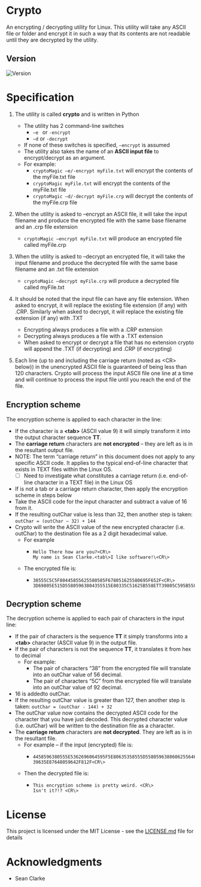 # Crypto 
An encrypting / decrypting utility for Linux. This utility will take any
ASCII file or folder and encrypt it in such a way that its contents are
not readable until they are decrypted by the utility.

## Version
![Version](https://img.shields.io/badge/Release-v0.5-blue)

# Specification 
1. The utility is called **crypto** and is written in Python 
    *   The utility has 2 command-line switches
        *   `–e ` or `-encrypt`
        *   `–d` or `-decrypt` 
    *   If none of these switches is specified, `–encrypt` is assumed 
    *   The utility also takes the name of an **ASCII input file** to encrypt/decrypt as an argument.
    *   For example: 
        * `cryptoMagic –e/-encrypt myFile.txt` will encrypt the contents of the myFile.txt file 
        * `cryptoMagic myFile.txt` will encrypt the contents of the myFile.txt file 
        * `cryptoMagic –d/-decrypt myFile.crp` will decrypt the contents of the myFile.crp file

2.  When the utility is asked to –encrypt an ASCII file, it will take the 
    input filename and produce the encrypted file with the same base filename
    and an .crp file extension
    *   `cryptoMagic –encrypt myFile.txt` will produce an encrypted file called myFile.crp

3.  When the utility is asked to –decrypt an encrypted file, it will take 
    the input filename and produce the decrypted file with the same base filename 
    and an .txt file extension
    *   `cryptoMagic –decrypt myFile.crp` will produce a decrypted file called myFile.txt

4.  It should be noted that the input file can have any file extension. When asked to encrypt, 
    it will replace the existing file extension (if any) with .CRP. 
    Similarly when asked to decrypt, it will replace the existing file extension (if any) with .TXT
    *   Encrypting always produces a file with a .CRP extension
    *   Decrypting always produces a file with a .TXT extension
    *   When asked to encrypt or decrypt a file that has no extension crypto 
        will append the .TXT (if decrypting) and .CRP (if encrypting)
5.  Each line (up to and including the carriage return (noted as <CR\> below)) 
    in the unencrypted ASCII file is guaranteed of being less than 120 characters. 
    Crypto will process the input ASCII file one line at a time 
    and will continue to process the input file until you reach the end of the file. 
    
## Encryption scheme ##
The encryption scheme is applied to each character in the line:
*   If the character is a **\<tab\>** (ASCII value 9) it will simply transform it into the output character sequence **TT**.
*   The **carriage return** characters are **not encrypted** – they are left as is in the resultant output file. 
*   NOTE: The term “carriage return” in this document does not apply to any specific ASCII code.
    It applies to the typical end-of-line character that exists in TEXT files within the Linux OS.
    - [ ]   Need to investigate what constitutes a carriage return 
            (i.e. end-of-line character in a TEXT file) in the Linux OS
*   If is not a tab or a carriage return character, then apply the encryption scheme in steps below
*   Take the ASCII code for the input character and subtract a value of 16 from it.
*   If the resulting outChar value is less than 32, then another step is taken: `outChar = (outChar – 32) + 144`
*   Crypto will write the ASCII value of the new encrypted character
    (i.e. outChar) to the destination file as a 2 digit hexadecimal value. 
    *   For example 
        *   ```
            Hello There how are you?<CR\>
            My name is Sean Clarke.<tab\>I like software!\<CR\>
            ```
    *   The encrypted file is:
        *   ```
            38555C5C5F80445855625580585F678051625580695F652F<CR\>
            3D69805E515D55805963804355515E80335C51625B558ETT39805C595B5580635F56646751625581<CR\>
            ```
                    
## Decryption scheme ##
The decryption scheme is applied to each pair of characters in the input line:
*   If the pair of characters is the sequence **TT** 
    it simply transforms into a **<tab\>** character (ASCII value 9) in the output file.
*   If the pair of characters is not the sequence **TT**, it translates it from hex to decimal 
    *  For example:
        *   The pair of characters “38” from the encrypted file will translate into an outChar value of 56 decimal.
        *   The pair of characters “5C” from the encrypted file will translate into an outChar value of 92 decimal. 
*   16 is addedto outChar. 
*   If the resulting outChar value is greater than 127, 
    then another step is taken: `outChar = (outChar - 144) + 32` 
*   The outChar value now contains the decrypted ASCII code for the character that you have just decoded. 
    This decrypted character value (i.e. outChar) will be written to the destination file as a character. 
*   The **carriage return** characters are **not decrypted**. They are left as is in the resultant file. 
    *   For example – if the input (encrypted) file is:
        *   ```
            4458596380555E5362696064595F5E80635358555D55805963806062556464698067555962548E<CR\>
            39635E87648059642F812F<CR\> 
            ```
    *   Then the decrypted file is: 
        *   ```
            This encryption scheme is pretty weird. <CR\>
            Isn't it?!? <CR\> 
            ```

# License
This project is licensed under the MIT License - see the
[LICENSE.md](LICENSE.md) file for details

# Acknowledgments
*   Sean Clarke

